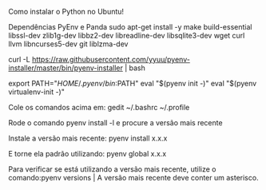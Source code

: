 Como instalar o Python no Ubuntu!

Dependências PyEnv e Panda
sudo apt-get install -y make build-essential libssl-dev zlib1g-dev libbz2-dev libreadline-dev libsqlite3-dev wget curl llvm libncurses5-dev git liblzma-dev

curl -L https://raw.githubusercontent.com/yyuu/pyenv-installer/master/bin/pyenv-installer | bash

export PATH="$HOME/.pyenv/bin:$PATH"
eval "$(pyenv init -)"
eval "$(pyenv virtualenv-init -)"

Cole os comandos acima em: gedit ~/.bashrc ~/.profile

Rode o comando pyenv install -l e procure a versão mais recente

Instale a versão mais recente: pyenv install x.x.x

E torne ela padrão utilizando: pyenv global x.x.x

Para verificar se está utilizando a versão mais recente, utilize o comando:pyenv versions | A versão mais recente deve conter um asterisco.
